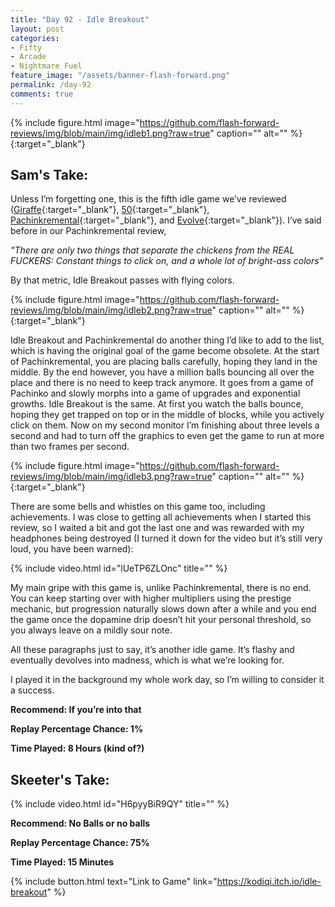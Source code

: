```yaml
---
title: "Day 92 - Idle Breakout"
layout: post
categories:
- Fifty
- Arcade
- Nightmare Fuel
feature_image: "/assets/banner-flash-forward.png"
permalink: /day-92
comments: true
---
```


{% include figure.html image="https://github.com/flash-forward-reviews/img/blob/main/img/idleb1.png?raw=true" caption="" alt="" %}{:target="_blank"}

## Sam's Take:

Unless I’m forgetting one, this is the fifth idle game we’ve reviewed ([Giraffe](https://flash-forward-reviews.github.io/day-11){:target="_blank"}, [50](https://flash-forward-reviews.github.io/day-50){:target="_blank"}, [Pachinkremental](https://flash-forward-reviews.github.io/day-56){:target="_blank"}, and [Evolve](https://flash-forward-reviews.github.io/day-77){:target="_blank"}). I’ve said before in our Pachinkremental review,

*"There are only two things that separate the chickens from the REAL FUCKERS: Constant things to click on, and a whole lot of bright-ass colors"*

By that metric, Idle Breakout passes with flying colors.

{% include figure.html image="https://github.com/flash-forward-reviews/img/blob/main/img/idleb2.png?raw=true" caption="" alt="" %}{:target="_blank"}

Idle Breakout and Pachinkremental do another thing I’d like to add to the list, which is having the original goal of the game become obsolete. At the start of Pachinkremental, you are placing balls carefully, hoping they land in the middle. By the end however, you have a million balls bouncing all over the place and there is no need to keep track anymore. It goes from a game of Pachinko and slowly morphs into a game of upgrades and exponential growths. Idle Breakout is the same. At first you watch the balls bounce, hoping they get trapped on top or in the middle of blocks, while you actively click on them. Now on my second monitor I’m finishing about three levels a second and had to turn off the graphics to even get the game to run at more than two frames per second.

{% include figure.html image="https://github.com/flash-forward-reviews/img/blob/main/img/idleb3.png?raw=true" caption="" alt="" %}{:target="_blank"}

There are some bells and whistles on this game too, including achievements. I was close to getting all achievements when I started this review, so I waited a bit and got the last one and was rewarded with my headphones being destroyed (I turned it down for the video but it’s still very loud, you have been warned):

{% include video.html id="lUeTP6ZLOnc" title="" %}

My main gripe with this game is, unlike Pachinkremental, there is no end. You can keep starting over with higher multipliers using the prestige mechanic, but progression naturally slows down after a while and you end the game once the dopamine drip doesn’t hit your personal threshold, so you always leave on a mildly sour note.

All these paragraphs just to say, it’s another idle game. It’s flashy and eventually devolves into madness, which is what we’re looking for.

I played it in the background my whole work day, so I’m willing to consider it a success.

**Recommend: If you’re into that**

**Replay Percentage Chance: 1%**

**Time Played: 8 Hours (kind of?)**

## Skeeter's Take:

{% include video.html id="H6pyyBiR9QY" title="" %}

**Recommend: No Balls or no balls** 

**Replay Percentage Chance: 75%**

**Time Played: 15 Minutes**

{% include button.html text="Link to Game" link="https://kodiqi.itch.io/idle-breakout" %}